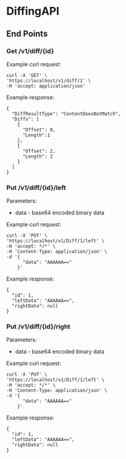 # DiffingAPI

## End Points
### Get /v1/diff/{id}

Example curl request:
```
curl -X 'GET' \
'https://localhost/v1/diff/1' \
-H 'accept: application/json'
```

Example response:
```
{
  "DiffResultType": "ContentDoesNotMatch",
  "Diffs": [
    {
      "Offset": 0,
      "Length":1
    },
    {
      "Offset": 2,
      "Length": 2
    }
  ]
}
```
### Put /v1/diff/{id}/left

Parameters:

* data - base64 encoded binary data

Example curl request:
```
curl -X 'PUT' \
'https://localhost/v1/Diff/1/left' \
-H 'accept: */*' \
-H 'Content-Type: application/json' \
-d '{
      "data": "AAAAAA=="
    }'
```

Example response:
```
{
  "id": 1,
  "leftData": "AAAAAA==",
  "rightData": null
}
```
### Put /v1/diff/{id}/right

Parameters:

* data - base64 encoded binary data

Example curl request:
```
curl -X 'PUT' \
'https://localhost/v1/Diff/1/left' \
-H 'accept: */*' \
-H 'Content-Type: application/json' \
-d '{
      "data": "AAAAAA=="
    }'
```

Example response:
```
{
  "id": 1,
  "leftData": "AAAAAA==",
  "rightData": null
}
```
